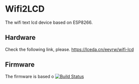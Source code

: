 # Wifi2LCD
The wifi text lcd device based on ESP8266. 

## Hardware
Check the following link, please.
https://lceda.cn/eeyrw/wifi-lcd

## Firmware
The firmware is based o
[![Build Status](https://travis-ci.org/eeyrw/LcdTcp.svg?branch=master)](https://travis-ci.org/eeyrw/LcdTcp)

<!--stackedit_data:
eyJoaXN0b3J5IjpbLTQyMjk5NjM1XX0=
-->